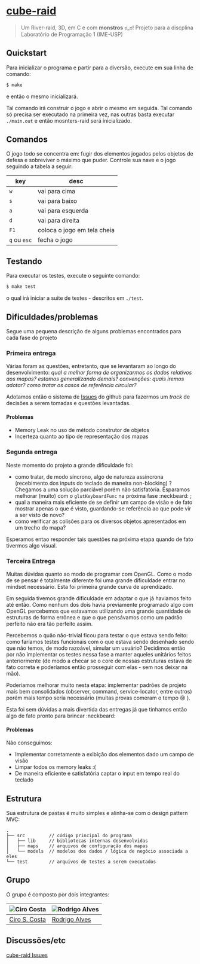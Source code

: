 # [cube-raid](https://github.com/cirocosta/cube-raid/)

> Um River-raid, 3D, em C e com **monstros** ಠ_ಠ! Projeto para a discplina Laboratório de Programação 1 (IME-USP)

## Quickstart

Para inicializar o programa e partir para a diversão, execute em sua linha de comando:

```sh
$ make
```
e então o mesmo inicializará.

Tal comando irá construir o jogo e abrir o mesmo em seguida. Tal comando só precisa ser executado na primeira vez, nas outras basta executar `./main.out` e então mosnters-raid será inicializado.

## Comandos

O jogo todo se concentra em: fugir dos elementos jogados pelos objetos de defesa e sobreviver o máximo que puder.
Controle sua nave e o jogo seguindo a tabela a seguir:

|     key      |             desc            |
| ------------ | --------------------------- |
| `w`          | vai para cima               |
| `s`          | vai para baixo              |
| `a`          | vai para esquerda           |
| `d`          | vai para direita            |
| `F1`         | coloca o jogo em tela cheia |
| `q` ou `esc` | fecha o jogo                |

## Testando

Para executar os testes, execute o seguinte comando:

```sh
$ make test
```

o qual irá iniciar a suite de testes - descritos em `./test`.


## Dificuldades/problemas

Segue uma pequena descrição de alguns problemas encontrados para cada fase do projeto

### Primeira entrega

Várias foram as questões, entretanto, que se levantaram ao longo do desenvolvimento: *qual a melhor forma de organizarmos os dados relativos aos mapas? estamos generalizando demais? convenções: quais iremos adotar? como tratar os casos de referência circular?*

Adotamos então o sistema de [Issues](https://github.com/cirocosta/cube-raid/issues) do github para fazermos um *track* de decisões a serem tomadas e questões levantadas.

#### Problemas

- Memory Leak no uso de método construtor de objetos
- Incerteza quanto ao tipo de representação dos mapas

### Segunda entrega

Neste momento do projeto a grande dificuldade foi:

-	como tratar, de modo síncrono, algo de natureza assíncrona (recebimento dos inputs do teclado de maneira non-blocking) ? Chegamos a uma solução parciável porém não satisfatória. Esparamos melhorar (muito) com o `glutKeyboardFunc` na próxima fase :neckbeard: ;
-	qual a maneira mais eficiente de se definir um campo de visão e de fato mostrar apenas o que é visto, guardando-se referência ao que pode vir a ser visto de novo?
-	como verificar as colisões para os diversos objetos apresentados em um trecho do mapa?

Esperamos entao responder tais questões na próxima etapa quando de fato tivermos algo visual.

### Terceira Entrega

Muitas dúvidas quanto ao modo de programar com OpenGL. Como o modo de se pensar é totalmente diferente foi uma grande dificuldade entrar no mindset necessário. Esta foi primeira grande curva de aprendizado.

Em seguida tivemos grande dificuldade em adaptar o que já haviamos feito até então. Como nenhum dos dois havia previamente programado algo com OpenGL percebemos que estavamos utilizando uma grande quantidade de estruturas de forma errônea e que o que pensávamos como um padrão perfeito não era tão perfeito assim.

Percebemos o quão não-trivial ficou para testar o que estava sendo feito: como faríamos testes funcionais com o que estava sendo desenhado sendo que não temos, de modo razoável, simular um usuário? Decidimos então por não implementar os testes nessa fase a manter aqueles unitários feitos anteriormente (de modo a checar se o core de nossas estruturas estava de fato correta e poderíamos então prosseguir com elas - sem nos deixar na mão).

Poderíamos melhorar muito nesta etapa: implementar padrões de projeto mais bem consolidados (observer, command, service-locator, entre outros) porém mais tempo seria necessário (muitas provas comeram o tempo :cry: ).

Esta foi sem dúvidas a mais divertida das entregas já que tinhamos então algo de fato pronto para brincar :neckbeard:


#### Problemas

Não conseguimos:

-	Implementar corretamente a exibição dos elementos dado um campo de visão
-	Limpar todos os memory leaks :(
-	De maneira eficiente e satisfatória captar o input em tempo real do teclado


## Estrutura

Sua estrutura de pastas é muito simples e alinha-se com o design pattern MVC:

```
.
├── src         // código principal do programa
│   ├── lib     // bibliotecas internas desenvolvidas
│   ├── maps    // arquivos de configuração dos mapas
│   └── models  // modelos dos dados / lógica de negócio associada a eles
└── test        // arquivos de testes a serem executados
```


## Grupo

O grupo é composto por dois integrantes:

| ![Ciro Costa](https://avatars1.githubusercontent.com/u/3574444?s=100) | ![Rodrigo Alves](https://avatars2.githubusercontent.com/u/337906?s=100) |
| --------------------------------------------------------------------- | ----------------------------------------------------------------------- |
| [Ciro S. Costa](https://github.com/cirocosta)                         | [Rodrigo Alves](https://github.com/rasouza)                             |

## Discussões/etc

[cube-raid Issues](https://github.com/cirocosta/cube-raid/issues?state=open)
